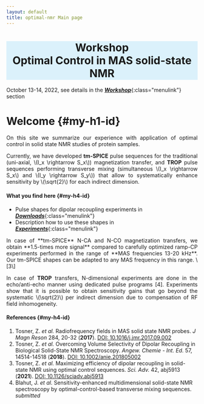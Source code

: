 ```yaml
---
layout: default
title: optimal-nmr Main page
---
```

<div style="text-align: center">
<h1 style="background-color: rgb(219,241,251)"> Workshop <br> Optimal Control in MAS solid-state NMR  </h1>
</div> 

October 13-14, 2022, see details in the [**_Workshop_**](/workshop.html){:class="menulink"} section

# Welcome {#my-h1-id}

<div style="text-align: justify" markdown="1">
On this site we summarize our experience with application of optimal control in solid state NMR studies of protein samples. 

Currently, we have developed **tm-SPICE** pulse sequences for the traditional (uni-axial, \\(I_x \rightarrow S_x\\)) magnetization transfer, and 
**TROP** pulse sequences performing transverse mixing (simultaneous \\(I_x \rightarrow S_x\\) and \\(I_y \rightarrow S_y\\)) that allow to systematically enhance
sensitivity by \\(\sqrt{2}\\) for each indirect dimension.
</div>

#### What you find here  {#my-h4-id}

- Pulse shapes for dipolar recoupling experiments in [**_Downloads_**](/sequences.html){:class="menulink"}
- Description how to use these shapes in [**_Experiments_**](/experiments.html){:class="menulink"}

<div style="text-align: justify" markdown="1">
In case of **tm-SPICE** N-CA and N-CO magnetization transfers, we obtain **1.5-times more signal** compared to carefully optimized ramp-CP experiments performed in the range of **MAS frequencies 13-20 kHz**. Our tm-SPICE shapes can be adapted to any MAS frequency in this range. \[3\]

In case of **TROP** transfers, N-dimensional experiments are done in the echo/anti-echo manner using dedicated pulse programs \[4\]. Experiments show
that it is possible to obtain sensitivity gains that go beyond the systematic \\(\sqrt{2}\\) per indirect dimension due to compensation of RF field inhomogeneity.
</div>

<!---
#### What you will find here (we prepare) {#my-h4-id}

- Description of B<sub>1</sub> field in solenoid coils used in typical MAS probes in **B1 fields**
- Introduction to theory behind our optimal control approach in **Theory**
- Description of our numerical tools in **SIMPSON**
-->

#### References  {#my-h4-id}

1. Tosner, Z. *et al.* Radiofrequency fields in MAS solid state NMR probes. *J Magn Reson* 284, 20-32 \(**2017**\). [DOI: 10.1016/j.jmr.2017.09.002](https://doi.org/10.1016/j.jmr.2017.09.002)
2. Tosner, Z. *et al.* Overcoming Volume Selectivity of Dipolar Recoupling in Biological Solid-State NMR Spectroscopy. *Angew. Chemie \- Int. Ed.* 57, 14514-14518 \(**2018**\). [DOI: 10.1002/anie.201805002](https://doi.org/10.1002/anie.201805002)
3. Tosner, Z. *et al.* Maximizing efficiency of dipolar recoupling in solid-state NMR using optimal control sequences. *Sci. Adv.* 42, abj5913 \(**2021**\). [DOI: 10.1126/sciadv.abj5913](https://doi.org/10.1126/sciadv.abj5913)
4. Blahut, J. *et al.* Sensitivity-enhanced multidimensional solid-state NMR spectroscopy by optimal-control-based transverse mixing sequences. *submitted*
